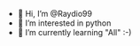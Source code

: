- 👋 Hi, I’m @Raydio99
- 👀 I’m interested in python
- 🌱 I’m currently learning "All" :-)

<!---
Raydio99/Raydio99 is a ✨ special ✨ repository because its `README.md` (this file) appears on your GitHub profile.
You can click the Preview link to take a look at your changes.
--->
